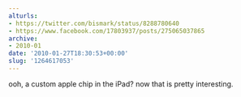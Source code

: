 ```yaml
---
alturls:
- https://twitter.com/bismark/status/8288780640
- https://www.facebook.com/17803937/posts/275065037865
archive:
- 2010-01
date: '2010-01-27T18:30:53+00:00'
slug: '1264617053'
---
```


ooh, a custom apple chip in the iPad? now that is pretty interesting.

